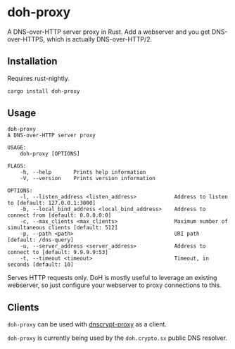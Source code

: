# doh-proxy

A DNS-over-HTTP server proxy in Rust. Add a webserver and you get DNS-over-HTTPS, which is actually DNS-over-HTTP/2.

## Installation

Requires rust-nightly.

```sh
cargo install doh-proxy
```

## Usage

```text
doh-proxy
A DNS-over-HTTP server proxy

USAGE:
    doh-proxy [OPTIONS]

FLAGS:
    -h, --help       Prints help information
    -V, --version    Prints version information

OPTIONS:
    -l, --listen_address <listen_address>            Address to listen to [default: 127.0.0.1:3000]
    -b, --local_bind_address <local_bind_address>    Address to connect from [default: 0.0.0.0:0]
    -c, --max_clients <max_clients>                  Maximum number of simultaneous clients [default: 512]
    -p, --path <path>                                URI path [default: /dns-query]
    -u, --server_address <server_address>            Address to connect to [default: 9.9.9.9:53]
    -t, --timeout <timeout>                          Timeout, in seconds [default: 10]
```

Serves HTTP requests only. DoH is mostly useful to leverage an existing webserver, so just configure your webserver to proxy connections to this.

## Clients

`doh-proxy` can be used with [dnscrypt-proxy](https://github.com/jedisct1/dnscrypt-proxy)
as a client.

`doh-proxy` is currently being used by the `doh.crypto.sx` public DNS resolver.
